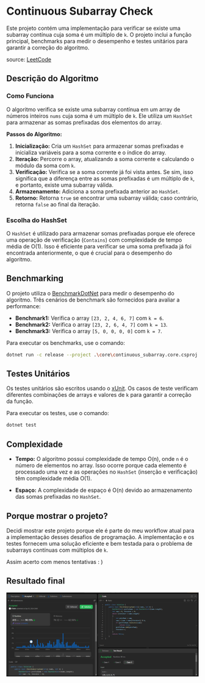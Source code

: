 # Continuous Subarray Check

Este projeto contém uma implementação para verificar se existe uma subarray contínua cuja soma é um múltiplo de `k`. O projeto inclui a função principal, benchmarks para medir o desempenho e testes unitários para garantir a correção do algoritmo.

source: [LeetCode](https://leetcode.com/problems/continuous-subarray-sum/)

## Descrição do Algoritmo

### Como Funciona

O algoritmo verifica se existe uma subarray contínua em um array de números inteiros `nums` cuja soma é um múltiplo de `k`. Ele utiliza um `HashSet` para armazenar as somas prefixadas dos elementos do array.

**Passos do Algoritmo:**
1. **Inicialização:** Cria um `HashSet` para armazenar somas prefixadas e inicializa variáveis para a soma corrente e o índice do array.
2. **Iteração:** Percorre o array, atualizando a soma corrente e calculando o módulo da soma com `k`.
3. **Verificação:** Verifica se a soma corrente já foi vista antes. Se sim, isso significa que a diferença entre as somas prefixadas é um múltiplo de `k`, e portanto, existe uma subarray válida.
4. **Armazenamento:** Adiciona a soma prefixada anterior ao `HashSet`.
5. **Retorno:** Retorna `true` se encontrar uma subarray válida; caso contrário, retorna `false` ao final da iteração.

### Escolha do HashSet

O `HashSet` é utilizado para armazenar somas prefixadas porque ele oferece uma operação de verificação (`Contains`) com complexidade de tempo média de O(1). Isso é eficiente para verificar se uma soma prefixada já foi encontrada anteriormente, o que é crucial para o desempenho do algoritmo.

## Benchmarking

O projeto utiliza o [BenchmarkDotNet](https://benchmarkdotnet.org) para medir o desempenho do algoritmo. Três cenários de benchmark são fornecidos para avaliar a performance:

- **Benchmark1:** Verifica o array `[23, 2, 4, 6, 7]` com `k = 6`.
- **Benchmark2:** Verifica o array `[23, 2, 6, 4, 7]` com `k = 13`.
- **Benchmark3:** Verifica o array `[5, 0, 0, 0, 0]` com `k = 7`.

Para executar os benchmarks, use o comando:
```bash
dotnet run -c release --project .\core\continuous_subarray.core.csproj --filter *CheckSubarraySumBenchmark*
```
## Testes Unitários

Os testes unitários são escritos usando o [xUnit](https://xunit.net). Os casos de teste verificam diferentes combinações de arrays e valores de `k` para garantir a correção da função.

Para executar os testes, use o comando:

```bash
dotnet test
```
## Complexidade

- **Tempo:** O algoritmo possui complexidade de tempo O(n), onde `n` é o número de elementos no array. Isso ocorre porque cada elemento é processado uma vez e as operações no `HashSet` (inserção e verificação) têm complexidade média O(1).

- **Espaço:** A complexidade de espaço é O(n) devido ao armazenamento das somas prefixadas no `HashSet`.

## Porque mostrar o projeto?

Decidi mostrar este projeto porque ele é parte do meu workflow atual para a implementação desses desafios de programação. A implementação e os testes fornecem uma solução eficiente e bem testada para o problema de subarrays contínuas com múltiplos de `k`. 

Assim acerto com menos tentativas : )

## Resultado final
![ranking leetcode](Assets/image.png)